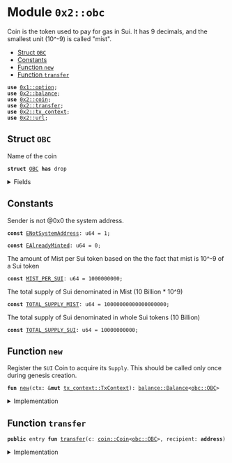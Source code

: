 
<a name="0x2_obc"></a>

# Module `0x2::obc`

Coin<OBC> is the token used to pay for gas in Sui.
It has 9 decimals, and the smallest unit (10^-9) is called "mist".


-  [Struct `OBC`](#0x2_obc_OBC)
-  [Constants](#@Constants_0)
-  [Function `new`](#0x2_obc_new)
-  [Function `transfer`](#0x2_obc_transfer)


<pre><code><b>use</b> <a href="">0x1::option</a>;
<b>use</b> <a href="balance.md#0x2_balance">0x2::balance</a>;
<b>use</b> <a href="coin.md#0x2_coin">0x2::coin</a>;
<b>use</b> <a href="transfer.md#0x2_transfer">0x2::transfer</a>;
<b>use</b> <a href="tx_context.md#0x2_tx_context">0x2::tx_context</a>;
<b>use</b> <a href="url.md#0x2_url">0x2::url</a>;
</code></pre>



<a name="0x2_obc_OBC"></a>

## Struct `OBC`

Name of the coin


<pre><code><b>struct</b> <a href="obc.md#0x2_obc_OBC">OBC</a> <b>has</b> drop
</code></pre>



<details>
<summary>Fields</summary>


<dl>
<dt>
<code>dummy_field: bool</code>
</dt>
<dd>

</dd>
</dl>


</details>

<a name="@Constants_0"></a>

## Constants


<a name="0x2_obc_ENotSystemAddress"></a>

Sender is not @0x0 the system address.


<pre><code><b>const</b> <a href="obc.md#0x2_obc_ENotSystemAddress">ENotSystemAddress</a>: u64 = 1;
</code></pre>



<a name="0x2_obc_EAlreadyMinted"></a>



<pre><code><b>const</b> <a href="obc.md#0x2_obc_EAlreadyMinted">EAlreadyMinted</a>: u64 = 0;
</code></pre>



<a name="0x2_obc_MIST_PER_SUI"></a>

The amount of Mist per Sui token based on the the fact that mist is
10^-9 of a Sui token


<pre><code><b>const</b> <a href="obc.md#0x2_obc_MIST_PER_SUI">MIST_PER_SUI</a>: u64 = 1000000000;
</code></pre>



<a name="0x2_obc_TOTAL_SUPPLY_MIST"></a>

The total supply of Sui denominated in Mist (10 Billion * 10^9)


<pre><code><b>const</b> <a href="obc.md#0x2_obc_TOTAL_SUPPLY_MIST">TOTAL_SUPPLY_MIST</a>: u64 = 10000000000000000000;
</code></pre>



<a name="0x2_obc_TOTAL_SUPPLY_SUI"></a>

The total supply of Sui denominated in whole Sui tokens (10 Billion)


<pre><code><b>const</b> <a href="obc.md#0x2_obc_TOTAL_SUPPLY_SUI">TOTAL_SUPPLY_SUI</a>: u64 = 10000000000;
</code></pre>



<a name="0x2_obc_new"></a>

## Function `new`

Register the <code>SUI</code> Coin to acquire its <code>Supply</code>.
This should be called only once during genesis creation.


<pre><code><b>fun</b> <a href="obc.md#0x2_obc_new">new</a>(ctx: &<b>mut</b> <a href="tx_context.md#0x2_tx_context_TxContext">tx_context::TxContext</a>): <a href="balance.md#0x2_balance_Balance">balance::Balance</a>&lt;<a href="obc.md#0x2_obc_OBC">obc::OBC</a>&gt;
</code></pre>



<details>
<summary>Implementation</summary>


<pre><code><b>fun</b> <a href="obc.md#0x2_obc_new">new</a>(ctx: &<b>mut</b> TxContext): Balance&lt;<a href="obc.md#0x2_obc_OBC">OBC</a>&gt; {
    <b>assert</b>!(<a href="tx_context.md#0x2_tx_context_sender">tx_context::sender</a>(ctx) == @0x0, <a href="obc.md#0x2_obc_ENotSystemAddress">ENotSystemAddress</a>);
    <b>assert</b>!(<a href="tx_context.md#0x2_tx_context_epoch">tx_context::epoch</a>(ctx) == 0, <a href="obc.md#0x2_obc_EAlreadyMinted">EAlreadyMinted</a>);

    <b>let</b> (treasury, metadata) = <a href="coin.md#0x2_coin_create_currency">coin::create_currency</a>(
        <a href="obc.md#0x2_obc_OBC">OBC</a> {},
        9,
        b"<a href="obc.md#0x2_obc_OBC">OBC</a>",
        b"Obc",
        // TODO: add appropriate description and logo <a href="url.md#0x2_url">url</a>
        b"",
        <a href="_none">option::none</a>(),
        ctx
    );
    <a href="transfer.md#0x2_transfer_public_freeze_object">transfer::public_freeze_object</a>(metadata);
    <b>let</b> supply = <a href="coin.md#0x2_coin_treasury_into_supply">coin::treasury_into_supply</a>(treasury);
    <b>let</b> total_sui = <a href="balance.md#0x2_balance_increase_supply">balance::increase_supply</a>(&<b>mut</b> supply, <a href="obc.md#0x2_obc_TOTAL_SUPPLY_MIST">TOTAL_SUPPLY_MIST</a>);
    <a href="balance.md#0x2_balance_destroy_supply">balance::destroy_supply</a>(supply);
    total_sui
}
</code></pre>



</details>

<a name="0x2_obc_transfer"></a>

## Function `transfer`



<pre><code><b>public</b> entry <b>fun</b> <a href="transfer.md#0x2_transfer">transfer</a>(c: <a href="coin.md#0x2_coin_Coin">coin::Coin</a>&lt;<a href="obc.md#0x2_obc_OBC">obc::OBC</a>&gt;, recipient: <b>address</b>)
</code></pre>



<details>
<summary>Implementation</summary>


<pre><code><b>public</b> entry <b>fun</b> <a href="transfer.md#0x2_transfer">transfer</a>(c: <a href="coin.md#0x2_coin_Coin">coin::Coin</a>&lt;<a href="obc.md#0x2_obc_OBC">OBC</a>&gt;, recipient: <b>address</b>) {
    <a href="transfer.md#0x2_transfer_public_transfer">transfer::public_transfer</a>(c, recipient)
}
</code></pre>



</details>
